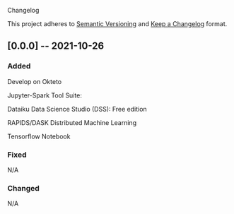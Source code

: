 Changelog

This project adheres to [Semantic Versioning](https://semver.org/spec/v2.0.0.html) and [Keep a Changelog](https://keepachangelog.com/en/1.0.0/) format.

## [0.0.0] -- 2021-10-26
### Added
Develop on Okteto

Jupyter-Spark Tool Suite:

Dataiku Data Science Studio (DSS): Free edition

RAPIDS/DASK Distributed Machine Learning

Tensorflow Notebook

### Fixed 
N/A

### Changed 
N/A
